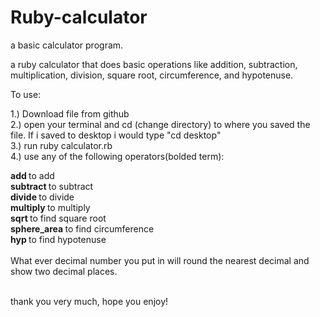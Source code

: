 # Ruby-calculator
a basic calculator program.

a ruby calculator that does basic operations like addition, subtraction, multiplication, division, square root, circumference, and hypotenuse.


To use:

1.) Download file from github<br>
2.) open your terminal and cd (change directory) to where you saved the file. If i saved to desktop i would type "cd desktop"<br>
3.) run ruby calculator.rb<br>
4.) use any of the following operators(bolded term): <br>

<b> add </b> to add <br>
<b> subtract </b> to subtract <br>
<b> divide </b> to divide<br>
<b> multiply </b> to multiply<br>
<b> sqrt </b> to find square root<br>
<b> sphere_area </b> to find circumference<br>
<b> hyp </b> to find hypotenuse<br><br>
What ever decimal number you put in will round the nearest decimal and show two decimal places.<br><br>

thank you very much, hope you enjoy!

